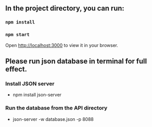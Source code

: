 ## In the project directory, you can run:

### `npm install`
### `npm start`

Open [http://localhost:3000](http://localhost:3000) to view it in your browser.

## Please run json database in terminal for full effect. 

### Install JSON server
* npm install json-server

### Run the database from the API directory
* json-server -w database.json -p 8088
